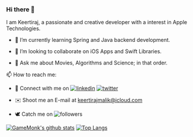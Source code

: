### Hi there 👋

<!--
**keertirajmalik/keertirajmalik** is a ✨ _special_ ✨ repository because its `README.md` (this file) appears on your GitHub profile.
-->

I am Keertiraj, a passionate and creative developer with a interest in Apple Technologies.

- 🔭 I’m currently learning Spring and Java backend development.
<!-- 🌱 I’m currently learning ...
- 🤔 I’m looking for help with ...-->
- 👯 I’m looking to collaborate on iOS Apps and Swift Libraries.

- 💬 Ask me about Movies, Algorithms and Science; in that order.

📫 How to reach me:

- 🤝 Connect with me on [![linkedin](https://img.shields.io/badge/LinkedIn-Keertiraj-blue)](https://www.linkedin.com/in/keertiraj-malik-43978a182) [![twitter](https://img.shields.io/twitter/follow/keertiraj_malik?color=purple&label=Twitter&logoColor=purple&style=social)](https://twitter.com/keertiraj_malik) 

- ✉️ Shoot me an E-mail at [keertirajmalik@icloud.com](mailto:keertirajmalik@icloud.com)

- 🕊 Catch me on ![followers](https://img.shields.io/github/followers/keertirajmalik?color=purple&logoColor=purple&style=social)
<!-- 😄 Pronouns: ...
- ⚡ Fun fact: ...-->

[![GameMonk's github stats](https://github-readme-stats.vercel.app/api?username=keertirajmalik&theme=dracula&count_private=true&include_all_commits=true&bg_color=0d0d0d&title_color=ff2626&text_color=ffeaea&icon_color=ff2626)](https://github.com/keertirajmalik)
[![Top Langs](https://github-readme-stats.vercel.app/api/top-langs/?username=keertirajmalik&theme=dracula&hide=html,css,dockerfile&count_private=true&card_width=495&bg_color=0d0d0d&title_color=ff2626&text_color=ffeaea&icon_color=ff2626)](https://github.com/keertirajmalik)

